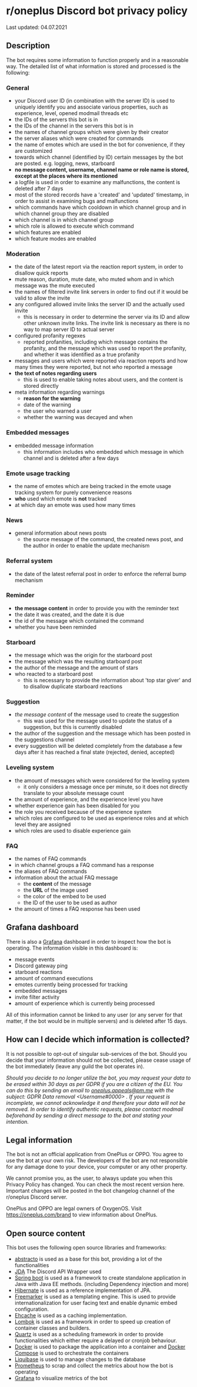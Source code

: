 # r/oneplus Discord bot privacy policy

Last updated: 04.07.2021

## Description

The bot requires some information to function properly and in a reasonable way.
The detailed list of what information is stored and processed is the following:

### General
* your Discord user ID (in combination with the server ID) is used to uniquely identify you and associate various properties, such as experience, level, opened modmail threads etc
* the IDs of the servers this bot is in
* the IDs of the channel in the servers this bot is in
* the names of channel groups which were given by their creator
* the server aliases which were created for commands
* the name of emotes which are used in the bot for convenience, if they are customized
* towards which channel (identified by ID) certain messages by the bot are posted. e.g. logging, news, starboard
* **no message content, username, channel name or role name is stored, except at the places where its mentioned**
* a logfile is used in order to examine any malfunctions, the content is deleted after 7 days
* most of the stored records have a 'created' and 'updated' timestamp, in order to assist in examining bugs and malfunctions
* which commands have which cooldown in which channel group and in which channel group they are disabled
* which channel is in which channel group
* which role is allowed to execute which command
* which features are enabled
* which feature modes are enabled

### Moderation
* the date of the latest report via the reaction report system, in order to disallow quick reports
* mute reason, duration, mute date, who muted whom and in which message was the mute executed
* the names of filtered invite link servers in order to find out if it would be valid to allow the invite
* any configured allowed invite links the server ID and the actually used invite
    * this is necessary in order to determine the server via its ID and allow other unknown invite links. The invite link is necessary as there is no way to map server ID to actual server
* configured profanity regexes
    * reported profanities, including which message contains the profanity, and the message which was used to report the profanity, and whether it was identified as a true profanity
* messages and users which were reported via reaction reports and how many times they were reported, but not *who* reported a message
* **the text of notes regarding users**
    * this is used to enable taking notes about users, and the content is stored directly
* meta information regarding warnings
    * **reason for the warning**
    * date of the warning
    * the user who warned a user
    * whether the warning was decayed and when

### Embedded messages
* embedded message information
    * this information includes who embedded which message in which channel and is deleted after a few days

### Emote usage tracking
* the name of emotes which are being tracked in the emote usage tracking system for purely convenience reasons
* **who** used which emote is **not** tracked
* at which day an emote was used how many times

### News
* general information about news posts
    * the source message of the command, the created news post, and the author in order to enable the update mechanism

### Referral system
* the date of the latest referral post in order to enforce the referral bump mechanism

### Reminder
* **the message content** in order to provide you with the reminder text
* the date it was created, and the date it is due
* the id of the message which contained the command
* whether you have been reminded

### Starboard
* the message which was the origin for the starboard post
* the message which was the resulting starboard post
* the author of the message and the amount of stars
* who reacted to a starboard post
    * this is necessary to provide the information about 'top star giver' and to disallow duplicate starboard reactions

### Suggestion
* *the message content* of the message used to create the suggestion
    * this was used for the message used to update the status of a suggestion, but this is currently disabled
* the author of the suggestion and the message which has been posted in the suggestions channel
* every suggestion will be deleted completely from the database a few days after it has reached a final state (rejected, denied, accepted)

### Leveling system
* the amount of messages which were considered for the leveling system
    * it only considers a message once per minute, so it does not directly translate to your absolute message count
* the amount of experience, and the experience level you have
* whether experience gain has been disabled for you
* the role you received because of the experience system
* which roles are configured to be used as experience roles and at which level they are assigned
* which roles are used to disable experience gain

### FAQ
* the names of FAQ commands
* in which channel groups a FAQ command has a response
* the aliases of FAQ commands
* information about the actual FAQ message
    * the **content** of the message
    * the **URL** of the image used
    * the color of the embed to be used
    * the ID of the user to be used as author
* the amount of times a FAQ response has been used


## Grafana dashboard

There is also a [Grafana](https://grafana.com/) dashboard in order to inspect how the bot is operating.
The information visible in this dashboard is:

* message events
* Discord gateway ping
* starboard reactions
* amount of command executions
* emotes currently being processed for tracking
* embedded messages
* invite filter activity
* amount of experience which is currently being processed

All of this information cannot be linked to any user (or any server for that matter, if the bot would be in multiple servers) and is deleted after 15 days.


## How can I decide which information is collected?
It is not possible to opt-out of singular sub-services of the bot. Should you decide that your information should not be collected, please cease usage of the bot immediately (leave any guild the bot operates in).

_Should you decide to no longer utilize the bot, you may request your data to be erased within 30 days as per GDPR if you are a citizen of the EU. You can do this by sending an email to oneplus.appeals@pm.me with the subject: GDPR Data removal <Username#0000> <UserId>. If your request is incomplete, we cannot acknowledge it and therefore your data will not be removed. In order to identify authentic requests, please contact modmail beforehand by sending a direct message to the bot and stating your intention._


## Legal information
The bot is not an official application from OnePlus or OPPO. You agree to  use the bot at your own risk. The developers of the bot are not responsible for any damage done to your device, your computer or any other property.

We cannot promise you, as the user, to always update you when this Privacy Policy has changed. You can check the most recent version here. Important changes will be posted in the bot changelog channel of the r/oneplus Discord server.

OnePlus and OPPO are legal owners of OxygenOS. Visit https://oneplus.com/brand to view information about OnePlus.

## Open source content
This bot uses the following open source libraries and frameworks:

* [abstracto](https://github.com/Sheldan/abstracto) is used as a base for this bot, providing a lot of the functionalities
* [JDA](https://github.com/DV8FromTheWorld/JDA/) The Discord API Wrapper used
* [Spring boot](https://github.com/spring-projects/spring-boot) is used as a framework to create standalone application in Java with Java EE methods. (including Dependency injection and more)
* [Hibernate](https://github.com/hibernate/hibernate-orm) is used as a reference implementation of JPA.
* [Freemarker](https://github.com/apache/freemarker) is used as a templating engine. This is used to provide internationalization for user facing text and enable dynamic embed configuration.
* [Ehcache](https://github.com/ehcache/ehcache3) is used as a caching implementation.
* [Lombok](https://github.com/rzwitserloot/lombok) is used as a framework in order to speed up creation of container classes and builders.
* [Quartz](https://github.com/quartz-scheduler/quartz) is used as a scheduling framework in order to provide functionalities which either require a delayed or cronjob behaviour.
* [Docker](https://github.com/docker) is used to package the application into a container and [Docker Compose](https://github.com/docker/compose) is used to orchestrate the containers
* [Liquibase](https://github.com/liquibase/liquibase) is used to manage changes to the database
* [Prometheus](https://prometheus.io) to scrap and collect the metrics about how the bot is operating
* [Grafana](https://grafana.com) to visualize metrics of the bot
